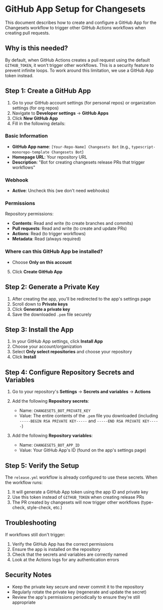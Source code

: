 # GitHub App Setup for Changesets

This document describes how to create and configure a GitHub App for the Changesets workflow to trigger other GitHub Actions workflows when creating pull requests.

## Why is this needed?

By default, when GitHub Actions creates a pull request using the default `GITHUB_TOKEN`, it won't trigger other workflows. This is a security feature to prevent infinite loops. To work around this limitation, we use a GitHub App token instead.

## Step 1: Create a GitHub App

1. Go to your GitHub account settings (for personal repos) or organization settings (for org repos)
2. Navigate to **Developer settings** → **GitHub Apps**
3. Click **New GitHub App**
4. Fill in the following details:

### Basic Information

- **GitHub App name**: `[Your-Repo-Name] Changesets Bot` (e.g., `typescript-monorepo-template Changesets Bot`)
- **Homepage URL**: Your repository URL
- **Description**: "Bot for creating changesets release PRs that trigger workflows"

### Webhook

- **Active**: Uncheck this (we don't need webhooks)

### Permissions

Repository permissions:

- **Contents**: Read and write (to create branches and commits)
- **Pull requests**: Read and write (to create and update PRs)
- **Actions**: Read (to trigger workflows)
- **Metadata**: Read (always required)

### Where can this GitHub App be installed?

- Choose **Only on this account**

5. Click **Create GitHub App**

## Step 2: Generate a Private Key

1. After creating the app, you'll be redirected to the app's settings page
2. Scroll down to **Private keys**
3. Click **Generate a private key**
4. Save the downloaded `.pem` file securely

## Step 3: Install the App

1. In your GitHub App settings, click **Install App**
2. Choose your account/organization
3. Select **Only select repositories** and choose your repository
4. Click **Install**

## Step 4: Configure Repository Secrets and Variables

1. Go to your repository's **Settings** → **Secrets and variables** → **Actions**

2. Add the following **Repository secrets**:
    - Name: `CHANGESETS_BOT_PRIVATE_KEY`
    - Value: The entire contents of the `.pem` file you downloaded (including `-----BEGIN RSA PRIVATE KEY-----` and `-----END RSA PRIVATE KEY-----`)

3. Add the following **Repository variables**:
    - Name: `CHANGESETS_BOT_APP_ID`
    - Value: Your GitHub App's ID (found on the app's settings page)

## Step 5: Verify the Setup

The `release.yml` workflow is already configured to use these secrets. When the workflow runs:

1. It will generate a GitHub App token using the app ID and private key
2. Use this token instead of `GITHUB_TOKEN` when creating release PRs
3. The PR created by changesets will now trigger other workflows (type-check, style-check, etc.)

## Troubleshooting

If workflows still don't trigger:

1. Verify the GitHub App has the correct permissions
2. Ensure the app is installed on the repository
3. Check that the secrets and variables are correctly named
4. Look at the Actions logs for any authentication errors

## Security Notes

- Keep the private key secure and never commit it to the repository
- Regularly rotate the private key (regenerate and update the secret)
- Review the app's permissions periodically to ensure they're still appropriate
